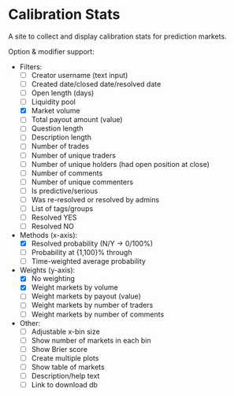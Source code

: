 # Calibration Stats

A site to collect and display calibration stats for prediction markets.

Option & modifier support:

- Filters:
    - [ ] Creator username (text input)
    - [ ] Created date/closed date/resolved date
    - [ ] Open length (days)
    - [ ] Liquidity pool
    - [x] Market volume
    - [ ] Total payout amount (value)
    - [ ] Question length
    - [ ] Description length
    - [ ] Number of trades
    - [ ] Number of unique traders
    - [ ] Number of unique holders (had open position at close)
    - [ ] Number of comments
    - [ ] Number of unique commenters
    - [ ] Is predictive/serious
    - [ ] Was re-resolved or resolved by admins
    - [ ] List of tags/groups
    - [ ] Resolved YES
    - [ ] Resolved NO
- Methods (x-axis):
    - [x] Resolved probability (N/Y -> 0/100%)
    - [ ] Probability at {1,100}% through
    - [ ] Time-weighted average probability
- Weights (y-axis):
    - [x] No weighting
    - [x] Weight markets by volume
    - [ ] Weight markets by payout (value)
    - [ ] Weight markets by number of traders
    - [ ] Weight markets by number of comments
- Other:
    - [ ] Adjustable x-bin size
    - [ ] Show number of markets in each bin
    - [ ] Show Brier score
    - [ ] Create multiple plots
    - [ ] Show table of markets 
    - [ ] Description/help text
    - [ ] Link to download db